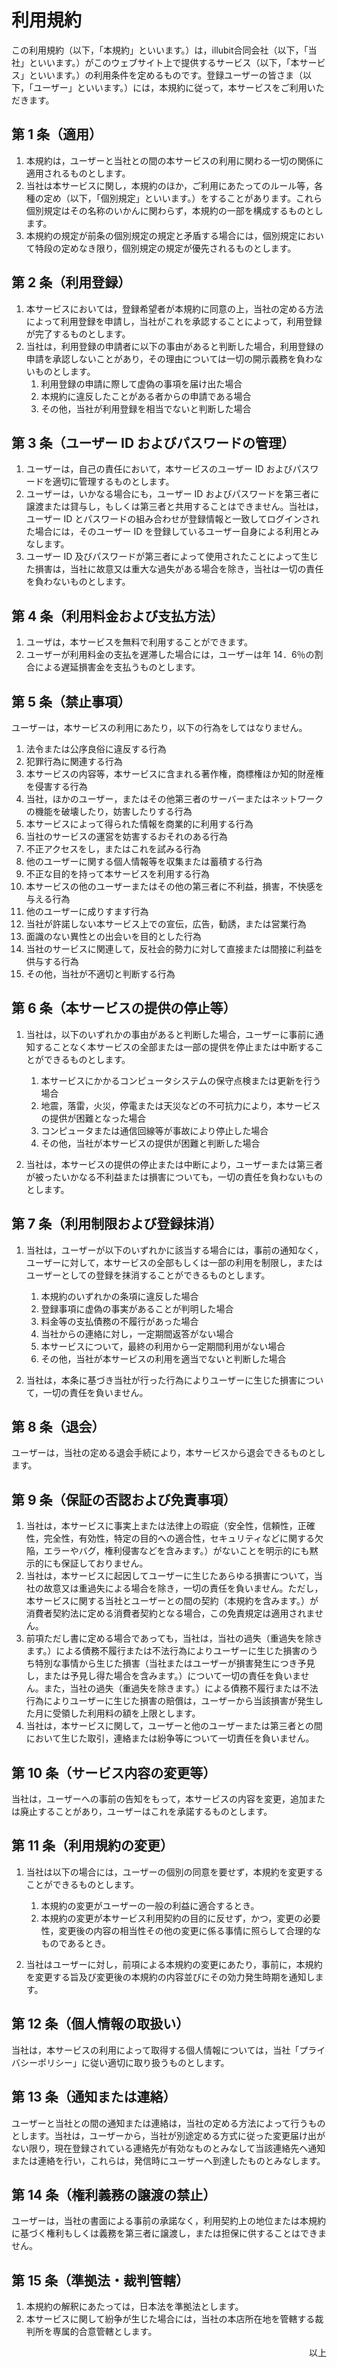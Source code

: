 # 利用規約

この利用規約（以下，「本規約」といいます。）は，illubit合同会社（以下，「当社」といいます。）がこのウェブサイト上で提供するサービス（以下，「本サービス」といいます。）の利用条件を定めるものです。登録ユーザーの皆さま（以下，「ユーザー」といいます。）には，本規約に従って，本サービスをご利用いただきます。

## 第 1 条（適用）

1. 本規約は，ユーザーと当社との間の本サービスの利用に関わる一切の関係に適用されるものとします。
1. 当社は本サービスに関し，本規約のほか，ご利用にあたってのルール等，各種の定め（以下，「個別規定」といいます。）をすることがあります。これら個別規定はその名称のいかんに関わらず，本規約の一部を構成するものとします。
1. 本規約の規定が前条の個別規定の規定と矛盾する場合には，個別規定において特段の定めなき限り，個別規定の規定が優先されるものとします。

## 第 2 条（利用登録）

1. 本サービスにおいては，登録希望者が本規約に同意の上，当社の定める方法によって利用登録を申請し，当社がこれを承認することによって，利用登録が完了するものとします。
1. 当社は，利用登録の申請者に以下の事由があると判断した場合，利用登録の申請を承認しないことがあり，その理由については一切の開示義務を負わないものとします。
   1. 利用登録の申請に際して虚偽の事項を届け出た場合
   1. 本規約に違反したことがある者からの申請である場合
   1. その他，当社が利用登録を相当でないと判断した場合

## 第 3 条（ユーザー ID およびパスワードの管理）

1. ユーザーは，自己の責任において，本サービスのユーザー ID およびパスワードを適切に管理するものとします。
1. ユーザーは，いかなる場合にも，ユーザー ID およびパスワードを第三者に譲渡または貸与し，もしくは第三者と共用することはできません。当社は，ユーザー ID とパスワードの組み合わせが登録情報と一致してログインされた場合には，そのユーザー ID を登録しているユーザー自身による利用とみなします。
1. ユーザー ID 及びパスワードが第三者によって使用されたことによって生じた損害は，当社に故意又は重大な過失がある場合を除き，当社は一切の責任を負わないものとします。

## 第 4 条（利用料金および支払方法）

1. ユーザは，本サービスを無料で利用することができます。
1. ユーザーが利用料金の支払を遅滞した場合には，ユーザーは年 14．6％の割合による遅延損害金を支払うものとします。

## 第 5 条（禁止事項）

ユーザーは，本サービスの利用にあたり，以下の行為をしてはなりません。

1. 法令または公序良俗に違反する行為
1. 犯罪行為に関連する行為
1. 本サービスの内容等，本サービスに含まれる著作権，商標権ほか知的財産権を侵害する行為
1. 当社，ほかのユーザー，またはその他第三者のサーバーまたはネットワークの機能を破壊したり，妨害したりする行為
1. 本サービスによって得られた情報を商業的に利用する行為
1. 当社のサービスの運営を妨害するおそれのある行為
1. 不正アクセスをし，またはこれを試みる行為
1. 他のユーザーに関する個人情報等を収集または蓄積する行為
1. 不正な目的を持って本サービスを利用する行為
1. 本サービスの他のユーザーまたはその他の第三者に不利益，損害，不快感を与える行為
1. 他のユーザーに成りすます行為
1. 当社が許諾しない本サービス上での宣伝，広告，勧誘，または営業行為
1. 面識のない異性との出会いを目的とした行為
1. 当社のサービスに関連して，反社会的勢力に対して直接または間接に利益を供与する行為
1. その他，当社が不適切と判断する行為

## 第 6 条（本サービスの提供の停止等）

1. 当社は，以下のいずれかの事由があると判断した場合，ユーザーに事前に通知することなく本サービスの全部または一部の提供を停止または中断することができるものとします。

   1. 本サービスにかかるコンピュータシステムの保守点検または更新を行う場合
   1. 地震，落雷，火災，停電または天災などの不可抗力により，本サービスの提供が困難となった場合
   1. コンピュータまたは通信回線等が事故により停止した場合
   1. その他，当社が本サービスの提供が困難と判断した場合

1. 当社は，本サービスの提供の停止または中断により，ユーザーまたは第三者が被ったいかなる不利益または損害についても，一切の責任を負わないものとします。

## 第 7 条（利用制限および登録抹消）

1. 当社は，ユーザーが以下のいずれかに該当する場合には，事前の通知なく，ユーザーに対して，本サービスの全部もしくは一部の利用を制限し，またはユーザーとしての登録を抹消することができるものとします。

   1. 本規約のいずれかの条項に違反した場合
   1. 登録事項に虚偽の事実があることが判明した場合
   1. 料金等の支払債務の不履行があった場合
   1. 当社からの連絡に対し，一定期間返答がない場合
   1. 本サービスについて，最終の利用から一定期間利用がない場合
   1. その他，当社が本サービスの利用を適当でないと判断した場合

1. 当社は，本条に基づき当社が行った行為によりユーザーに生じた損害について，一切の責任を負いません。

## 第 8 条（退会）

ユーザーは，当社の定める退会手続により，本サービスから退会できるものとします。

## 第 9 条（保証の否認および免責事項）

1. 当社は，本サービスに事実上または法律上の瑕疵（安全性，信頼性，正確性，完全性，有効性，特定の目的への適合性，セキュリティなどに関する欠陥，エラーやバグ，権利侵害などを含みます。）がないことを明示的にも黙示的にも保証しておりません。
1. 当社は，本サービスに起因してユーザーに生じたあらゆる損害について，当社の故意又は重過失による場合を除き，一切の責任を負いません。ただし，本サービスに関する当社とユーザーとの間の契約（本規約を含みます。）が消費者契約法に定める消費者契約となる場合，この免責規定は適用されません。
1. 前項ただし書に定める場合であっても，当社は，当社の過失（重過失を除きます。）による債務不履行または不法行為によりユーザーに生じた損害のうち特別な事情から生じた損害（当社またはユーザーが損害発生につき予見し，または予見し得た場合を含みます。）について一切の責任を負いません。また，当社の過失（重過失を除きます。）による債務不履行または不法行為によりユーザーに生じた損害の賠償は，ユーザーから当該損害が発生した月に受領した利用料の額を上限とします。
1. 当社は，本サービスに関して，ユーザーと他のユーザーまたは第三者との間において生じた取引，連絡または紛争等について一切責任を負いません。

## 第 10 条（サービス内容の変更等）

当社は，ユーザーへの事前の告知をもって，本サービスの内容を変更，追加または廃止することがあり，ユーザーはこれを承諾するものとします。

## 第 11 条（利用規約の変更）

1. 当社は以下の場合には，ユーザーの個別の同意を要せず，本規約を変更することができるものとします。

   1. 本規約の変更がユーザーの一般の利益に適合するとき。
   1. 本規約の変更が本サービス利用契約の目的に反せず，かつ，変更の必要性，変更後の内容の相当性その他の変更に係る事情に照らして合理的なものであるとき。

1. 当社はユーザーに対し，前項による本規約の変更にあたり，事前に，本規約を変更する旨及び変更後の本規約の内容並びにその効力発生時期を通知します。

## 第 12 条（個人情報の取扱い）

当社は，本サービスの利用によって取得する個人情報については，当社「プライバシーポリシー」に従い適切に取り扱うものとします。

## 第 13 条（通知または連絡）

ユーザーと当社との間の通知または連絡は，当社の定める方法によって行うものとします。当社は，ユーザーから，当社が別途定める方式に従った変更届け出がない限り，現在登録されている連絡先が有効なものとみなして当該連絡先へ通知または連絡を行い，これらは，発信時にユーザーへ到達したものとみなします。

## 第 14 条（権利義務の譲渡の禁止）

ユーザーは，当社の書面による事前の承諾なく，利用契約上の地位または本規約に基づく権利もしくは義務を第三者に譲渡し，または担保に供することはできません。

## 第 15 条（準拠法・裁判管轄）

1. 本規約の解釈にあたっては，日本法を準拠法とします。
1. 本サービスに関して紛争が生じた場合には，当社の本店所在地を管轄する裁判所を専属的合意管轄とします。

<p style="text-align:right;">
  以上
<p>
